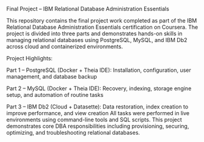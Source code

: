  Final Project – IBM Relational Database Administration Essentials

This repository contains the final project work completed as part of the IBM Relational Database Administration Essentials certification on Coursera.
The project is divided into three parts and demonstrates hands-on skills in managing relational databases using PostgreSQL, MySQL, and IBM Db2 across cloud and containerized environments.

Project Highlights:

Part 1 – PostgreSQL (Docker + Theia IDE):
Installation, configuration, user management, and database backup

Part 2 – MySQL (Docker + Theia IDE):
Recovery, indexing, storage engine setup, and automation of routine tasks

Part 3 – IBM Db2 (Cloud + Datasette):
Data restoration, index creation to improve performance, and view creation
All tasks were performed in live environments using command-line tools and SQL scripts. This project demonstrates core DBA responsibilities including provisioning, securing, optimizing,
and troubleshooting relational databases.
